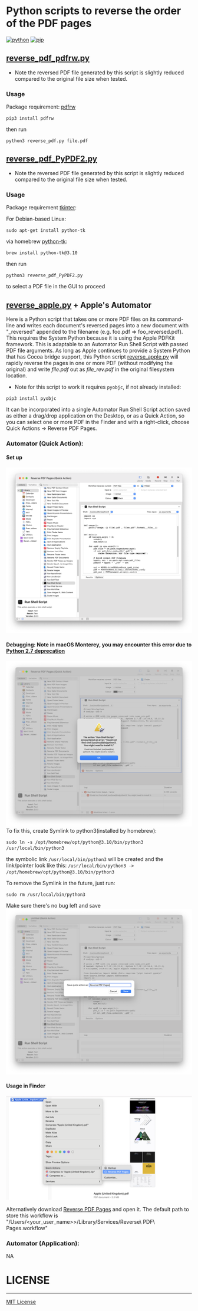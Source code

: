 # Python scripts to reverse the order of the PDF pages
[![python](https://img.shields.io/badge/python-3.10.5-blue?style=plastic&logo=python)](https://www.python.org/downloads/release/python-3105/)
[![pip](https://img.shields.io/badge/pip-v22.1.2-informational?&logo=pypi)](https://pypi.org/project/pip/22.1.2/)

## [reverse_pdf_pdfrw.py](src/reverse_pdf_pdfrw.py)
* Note the reversed PDF file generated by this script is slightly reduced compared to the original file size when tested.
### Usage
Package requirement:
[pdfrw](https://pypi.org/project/pdfrw/)
```
pip3 install pdfrw
```
then run 
```
python3 reverse_pdf.py file.pdf
```
## [reverse_pdf_PyPDF2.py](src/reverse_pdf_PyPDF2.py)
* Note the reversed PDF file generated by this script is slightly reduced compared to the original file size when tested.
### Usage
Package requirement [tkinter](https://docs.python.org/3/library/tkinter.html):

For Debian-based Linux:
```
sudo apt-get install python-tk
```

via homebrew [python-tk](https://formulae.brew.sh/formula/python-tk@3.10):
```
brew install python-tk@3.10
```
then run 
```
python3 reverse_pdf_PyPDF2.py
```
to select a PDF file in the GUI to proceed

## [reverse_apple.py](src/mac/reverse_apple.py) + Apple's Automator
Here is a Python script that takes one or more PDF files on its command-line and writes each document's reversed pages into a new document with "_reversed" appended to the filename (e.g. foo.pdf => foo_reversed.pdf). This requires the System Python because it is using the Apple PDFKit framework. This is adaptable to an Automator Run Shell Script with passed PDF file arguments. As long as Apple continues to provide a System Python that has Cocoa bridge support, this Python script [reverse_apple.py](src/mac/reverse_apple.py) will rapidly reverse the pages in one or more PDF (without modifying the original) and write *file.pdf* out as *file_rev.pdf* in the original filesystem location. 
* Note for this script to work it requires ```pyobjc```, if not already installed:
```
pip3 install pyobjc
```
It can be incorporated into a single Automator Run Shell Script action saved as either a drag/drop application on the Desktop, or as a Quick Action, so you can select one or more PDF in the Finder and with a right-click, choose Quick Actions -> Reverse PDF Pages.
### Automator (Quick Action):
#### Set up
![Automator Quick Action](img/Automator%20Quick%20Action.png "Automator Quick Action")
#### Debugging: Note in macOS Monterey, you may encounter this error due to [Python 2.7 deprecation](https://developer.apple.com/documentation/macos-release-notes/macos-12_3-release-notes#Python)
![Automator Quick Action Error](img/shell_error.png "Automator Quick Action Error")
To fix this, create Symlink to python3(installed by homebrew):
```
sudo ln -s /opt/homebrew/opt/python@3.10/bin/python3 /usr/local/bin/python3
```
the symbolic link `/usr/local/bin/python3` will be created and the link/pointer look like this: `/usr/local/bin/python3 -> /opt/homebrew/opt/python@3.10/bin/python3`

To remove the Symlink in the future, just run:
```
sudo rm /usr/local/bin/python3
```
Make sure there's no bug left and save
![Save Quick Action](img/save_quick_action.png "Save Quick Action")
#### Usage in Finder
![Finder Quick Action](img/finder_quick_action_usage.png "Finder Quick Action")

Alternatively download [Reverse PDF Pages](src/mac/Reverse%20PDF%20Pages.workflow) and open it. The default path to store this workflow is "/Users/<your_user_name>>/Library/Services/Reverse\ PDF\ Pages.workflow"
### Automator (Application):
NA


# LICENSE
-----------------------------------------------------------------------------------
[MIT License](LICENSE)
